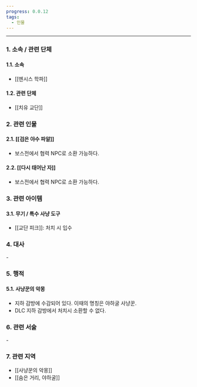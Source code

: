 ```yaml
---
progress: 0.0.12
tags:
  - 인물
---
```

---
### 1. 소속 / 관련 단체
#### 1.1. 소속
- [[멘시스 학파]]
#### 1.2. 관련 단체
- [[치유 교단]]
### 2. 관련 인물
#### 2.1. [[검은 야수 파알]]
- 보스전에서 협력 NPC로 소환 가능하다.
#### 2.2. [[다시 태어난 자]]
- 보스전에서 협력 NPC로 소환 가능하다.

### 3. 관련 아이템
#### 3.1. 무기 / 특수 사냥 도구
- [[교단 피크]]: 처치 시 입수

### 4. 대사
\-
### 5. 행적
#### 5.1. 사냥꾼의 악몽
- 지하 감방에 수감되어 있다. 이때의 명칭은 야하굴 사냥꾼.
- DLC 지하 감방에서 처치시 소환할 수 없다.

### 6. 관련 서술
\-
### 7. 관련 지역
- [[사냥꾼의 악몽]]
- [[숨은 거리, 야하굴]]